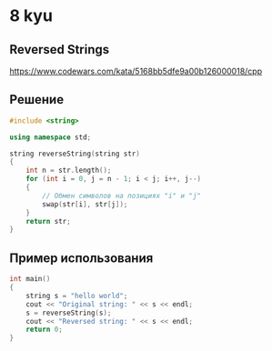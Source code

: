 # 8 kyu

## Reversed Strings

https://www.codewars.com/kata/5168bb5dfe9a00b126000018/cpp

## Решение 

```C++
#include <string>

using namespace std;

string reverseString(string str)
{
    int n = str.length();
    for (int i = 0, j = n - 1; i < j; i++, j--)
    {
        // Обмен символов на позициях "i" и "j"
        swap(str[i], str[j]);
    }
    return str;
}
```
## Пример использования 

```C++
int main()
{
    string s = "hello world";
    cout << "Original string: " << s << endl;
    s = reverseString(s);
    cout << "Reversed string: " << s << endl;
    return 0;
}
```